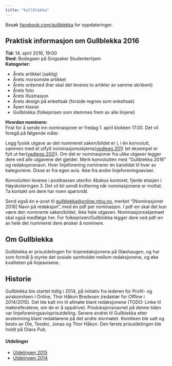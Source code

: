 ```yaml
---
title: "Gullblekka"
---
```


Besøk [facebook.com/gullblekka](https://www.facebook.com/gullblekka/) for oppdateringer.

## Praktisk informasjon om Gullblekka 2016

**Tid:**  14. april 2016, 19:00  
**Sted:** Bodegaen på Singsaker Studenterhjem  
**Kategorier:**  
- Årets artikkel (saklig)  
- Årets morsomste artikkel  
- Årets ordsmed (her skal det leveres to artikler av samme skribent)  
- Årets foto  
- Årets Illustrasjon  
- Årets design på enkeltsak (forside regnes som enkeltsak)  
- Åpen klasse  
- Gullblokka (folkeprisen som stemmes frem av alle linjene)  

**Hvordan nominere:**  
Frist for å sende inn nominasjoner er fredag 1. april klokken 17.00. Det vil foregå på følgende måte:

Legg fysisk utgave av det nummeret saken/bildet er i, i én konvolutt, sammen med et utfylt nominasjonsskjema([vedlegg 201](https://wiki.online.ntnu.no/attachments/201-Nominasjonsskjema%20Gullblekka.doc)) (et eksempel er  
fylt ut her([vedlegg 202](/attachments/202-Eksempel_på_nominasjon.pdf))). Om det er nominasjoner fra ulike utgaver legger dere ved alle utgavene det gjelder. Merk konvolutten med “Gullblekka 2016” og redaksjonsnavn. Hver linjeforening nominerer én kandidat til hver av kategoriene. Disse er fra egen avis. Ikke fra andre linjeforeningsaviser.

Konvolutten leveres i postkassen utenfor Abakus kontoret, fjerde etasjen i Høyskoleringen 3. Det vil bli sendt kvittering når nominasjonene er mottat. Ta kontakt om dere har noen spørsmål.

Send også én e-post til gullblekka@online.ntnu.no, merket “[Nominasjoner 2016] Navn på redaksjon”, med én pdf per nominasjon. I pdf-en skal det kun være den nominerte saken/bildet, ikke hele utgaven. Nominasjonsskjemaet skal også medfølge her. For folkeprisen/Gullblokka legger dere ved pdf-en av hele det nummeret dere ønsker å nominere.

## Om Gullblekka

Gullblekka er prisutdelingen for linjeredaksjonene på Gløshaugen, og har som formål å styrke det sosiale samholdet mellom redaksjonene, og øke kvaliteten på linjeavisene.

## Historie
Gullblekka ble startet tidlig i 2014, på initiativ fra lederen for Profil- og aviskomiteen i Online, Thor Håkon Bredesen (redaktør for Offline i 2014/2015). Det ble kalt inn til allmøte blant redaksjonene (TODO: Linke til møtereferatene, om de er å oppdrive). Produksjonsnavnet på denne tiden var linjeforeningsavisprisutdeling. Senere endret til Gullblekka etter avstemning blant redaktørene på det andre stormøtet. Komiteen ble satt og besto av Ole, Teodor, Jonas og Thor Håkon. Den første prisutdelingen ble holdt på Olavs Pub.

#### Utdelinger
- [Utdelingen 2015](https://wiki.online.ntnu.no/gullblekka/utdelingen_2015/)
- [Utdelingen 2014](https://wiki.online.ntnu.no/gullblekka/utdelingen_2014/)